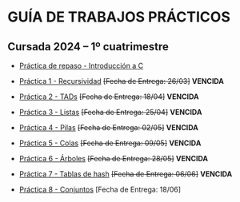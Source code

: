 # GUÍA DE TRABAJOS PRÁCTICOS

## Cursada 2024 – 1º cuatrimestre

* [Práctica de repaso - Introducción a C](TP0_Repaso.md)

* [Práctica 1 - Recursividad](TP1_Recursividad.md) ~~[Fecha de Entrega: 26/03]~~ **VENCIDA**

* [Práctica 2 - TADs](TP2_TADs.md) ~~[Fecha de Entrega: 18/04]~~ **VENCIDA**

* [Práctica 3 - Listas](TP3_Listas.md) ~~[Fecha de Entrega: 25/04]~~ **VENCIDA**

* [Práctica 4 - Pilas](TP4_Pilas.md) ~~[Fecha de Entrega: 02/05]~~ **VENCIDA**
  
* [Práctica 5 - Colas](TP5_Colas.md) ~~[Fecha de Entrega: 09/05]~~ **VENCIDA**

* [Práctica 6 - Árboles](TP6_Arboles.md) ~~[Fecha de Entrega: 28/05]~~ **VENCIDA**

* [Práctica 7 - Tablas de hash](TP7_Tabla_Hash.md) ~~[Fecha de Entrega: 06/06]~~ **VENCIDA**

* [Práctica 8 - Conjuntos](TP8_Conjuntos.md) [Fecha de Entrega: 18/06]
